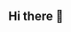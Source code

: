 ## Hi there 👋

<!--
**Jiyeon-Kang/Jiyeon-Kang** is a ✨ _special_ ✨ repository because its `README.md` (this file) appears on your GitHub profile.
![Jiyeon's GitHub stats](https://github-readme-stats.vercel.app/api?username=Jiyeon-Kang&show_icons=true&theme=radical)
Here are some ideas to get you started:

- 🔭 I’m currently working on ...
- 🌱 I’m currently learning ...
- 👯 I’m looking to collaborate on ...
- 🤔 I’m looking for help with ...
- 💬 Ask me about ...
- 📫 How to reach me: ...
- 😄 Pronouns: ...
- ⚡ Fun fact: ...
-->
